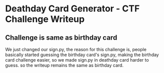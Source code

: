 # Deathday Card Generator - CTF Challenge Writeup

## Challenge is same as birthday card

We just changed our sign.py, the reason for this challenge is, people basically started guessing the birthday card's sign.py, making the birthday card challenge easier, so we made sign.py in deathday card harder to guess. so the writeup remains the same as birthday card.

